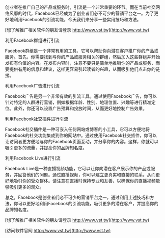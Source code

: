 创业者在推广自己的产品或服务时，引流是一个非常重要的环节。而在当前社交网络风靡的时代，Facebook已经成为了创业者们必不可少的营销平台之一。为了更好地利用Facebook的引流功能，今天我们来分享一些实用技巧和方法。

[想了解推广相关软件的朋友请登录 http://www.vst.tw](http://www.vst.tw)

利用Facebook群组进行引流

Facebook群组是一个非常有用的工具，它可以帮助你向潜在客户推广你的产品或服务。首先，你需要找到与你的产品或服务相关的群组，然后加入这些群组并开始发布有价值的内容。在发布内容时，注意不要只是简单地推销你的产品或服务，而要提供有用的信息和建议，这样更容易引起读者的兴趣，从而吸引他们点击你的链接。

利用Facebook广告进行引流

Facebook广告是另一个非常有效的引流工具。通过使用Facebook广告，你可以针对特定的人群进行营销，例如根据年龄、性别、地理位置、兴趣等进行精准定位。此外，你还可以设置广告预算和投放时间，从而更好地控制广告效果。

利用Facebook社交插件进行引流

Facebook社交插件是一种可嵌入任何网站或博客的小工具，它可以方便地将Facebook的社交功能集成到你的网站中。通过使用Facebook社交插件，你可以让访问者更方便地与你的Facebook页面互动，并分享你的内容。这样，你就可以吸引更多的流量，并提高你的品牌知名度。

利用Facebook Live进行引流

Facebook Live是一种直播视频功能，它可以让你向潜在客户展示你的产品或服务，并回答他们的问题。通过直播视频，你可以建立更真实和直接的联系，从而更好地吸引你的受众群体。请注意在直播时保持专业和友善，以确保你的直播视频能够吸引更多的观众。

总之，Facebook是创业者们必不可少的营销平台之一，通过利用上述技巧和方法，你可以更好地利用Facebook的引流功能，吸引更多的潜在客户，并提高你的品牌知名度。

[想了解推广相关软件的朋友请登录 http://www.vst.tw](http://www.vst.tw)


[访问软件官网 http://www.vst.tw](http://www.vst.tw)
